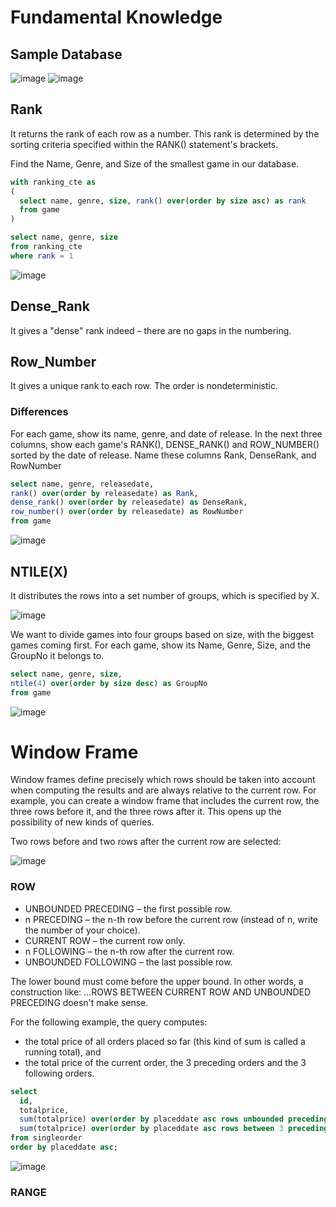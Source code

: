 # Fundamental Knowledge #

## Sample Database ##

![image](https://user-images.githubusercontent.com/77920592/194050135-c05bc442-682f-47c3-9b49-916254d071ab.png)
![image](https://user-images.githubusercontent.com/77920592/194050263-cb09a9c0-59cb-4294-a828-cb6f1ec6f902.png)


## Rank ##
It returns the rank of each row as a number. This rank is determined by the sorting criteria specified within the RANK() statement's brackets.

Find the Name, Genre, and Size of the smallest game in our database.
```sql
with ranking_cte as
(
  select name, genre, size, rank() over(order by size asc) as rank
  from game
)

select name, genre, size
from ranking_cte 
where rank = 1
```
![image](https://user-images.githubusercontent.com/77920592/194052400-7df5b884-09b6-40b6-ac6e-8c4d232fde64.png)

## Dense_Rank ##
It gives a "dense" rank indeed – there are no gaps in the numbering.

## Row_Number ##
It gives a unique rank to each row. The order is nondeterministic.

### Differences ###
For each game, show its name, genre, and date of release. In the next three columns, show each game's RANK(), DENSE_RANK() and ROW_NUMBER() sorted by the date of release. Name these columns Rank, DenseRank, and RowNumber
```sql
select name, genre, releasedate,
rank() over(order by releasedate) as Rank,
dense_rank() over(order by releasedate) as DenseRank,
row_number() over(order by releasedate) as RowNumber
from game
```
![image](https://user-images.githubusercontent.com/77920592/194051282-d6b8ef42-ce7c-4adf-8bf8-524249a9b1ee.png)

## NTILE(X) ##
It distributes the rows into a set number of groups, which is specified by X.

![image](https://user-images.githubusercontent.com/77920592/194051822-4c02fa0a-4ea1-4dab-960e-47b7299f507e.png)

We want to divide games into four groups based on size, with the biggest games coming first. For each game, show its Name, Genre, Size, and the GroupNo it belongs to.
```sql
select name, genre, size, 
ntile(4) over(order by size desc) as GroupNo
from game
```
![image](https://user-images.githubusercontent.com/77920592/194051785-eccd7d7e-749f-4fe4-8bda-0cb4a34d5aae.png)

# Window Frame #

Window frames define precisely which rows should be taken into account when computing the results and are always relative to the current row.
For example, you can create a window frame that includes the current row, the three rows before it, and the three rows after it. This opens up the possibility of new kinds of queries.

Two rows before and two rows after the current row are selected:

![image](https://user-images.githubusercontent.com/77920592/194053036-0075fe71-b000-4826-81ab-96f05d99a5a7.png)

### ROW ###

- UNBOUNDED PRECEDING – the first possible row.
- n PRECEDING – the n-th row before the current row (instead of n, write the number of your choice).
- CURRENT ROW – the current row only.
- n FOLLOWING – the n-th row after the current row.
- UNBOUNDED FOLLOWING – the last possible row.

The lower bound must come before the upper bound. 
In other words, a construction like: ...ROWS BETWEEN CURRENT ROW AND UNBOUNDED PRECEDING doesn't make sense. 

For the following example, the query computes:
- the total price of all orders placed so far (this kind of sum is called a running total), and
- the total price of the current order, the 3 preceding orders and the 3 following orders.

```sql
select
  id,
  totalprice,
  sum(totalprice) over(order by placeddate asc rows unbounded preceding) as runningtotal,
  sum(totalprice) over(order by placeddate asc rows between 3 preceding and 3 following) as sum3beforeafter
from singleorder
order by placeddate asc;
```

![image](https://user-images.githubusercontent.com/77920592/194054209-e42d3818-e857-4290-97cd-5905950e58c5.png)


### RANGE ###





